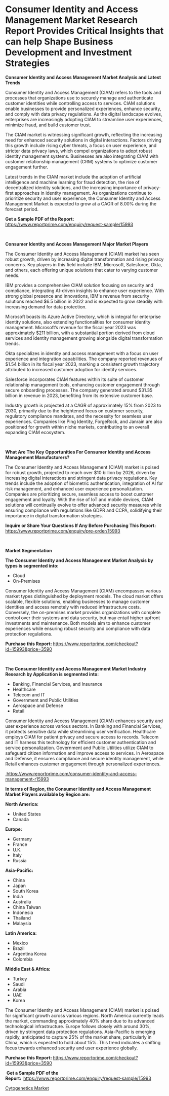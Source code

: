 <p><h1>Consumer Identity and Access Management Market Research Report Provides Critical Insights that can help Shape Business Development and Investment Strategies</h1></p><p><strong>Consumer Identity and Access Management Market Analysis and Latest Trends</strong></p>
<p><p>Consumer Identity and Access Management (CIAM) refers to the tools and processes that organizations use to securely manage and authenticate customer identities while controlling access to services. CIAM solutions enable businesses to provide personalized experiences, enhance security, and comply with data privacy regulations. As the digital landscape evolves, enterprises are increasingly adopting CIAM to streamline user experiences, minimize fraud, and build customer trust.</p><p>The CIAM market is witnessing significant growth, reflecting the increasing need for enhanced security solutions in digital interactions. Factors driving this growth include rising cyber threats, a focus on user experience, and stricter data privacy laws, which compel organizations to adopt robust identity management systems. Businesses are also integrating CIAM with customer relationship management (CRM) systems to optimize customer engagement further.</p><p>Latest trends in the CIAM market include the adoption of artificial intelligence and machine learning for fraud detection, the rise of decentralized identity solutions, and the increasing importance of privacy-first approaches in identity management. As organizations continue to prioritize security and user experience, the Consumer Identity and Access Management Market is expected to grow at a CAGR of 8.00% during the forecast period.</p></p>
<p><strong>Get a Sample PDF of the Report:&nbsp;</strong> <a href="https://www.reportprime.com/enquiry/request-sample/15993?utm_campaign=2941&utm_medium=2&utm_source=Github&utm_content=ia&utm_term=20032025&utm_id=consumer-identity-and-access-management">https://www.reportprime.com/enquiry/request-sample/15993</a></p>
<p>&nbsp;</p>
<p><strong>Consumer Identity and Access Management Major Market Players</strong></p>
<p><p>The Consumer Identity and Access Management (CIAM) market has seen robust growth, driven by increasing digital transformation and rising privacy concerns. Key players in this field include IBM, Microsoft, Salesforce, Okta, and others, each offering unique solutions that cater to varying customer needs. </p><p>IBM provides a comprehensive CIAM solution focusing on security and compliance, integrating AI-driven insights to enhance user experience. With strong global presence and innovations, IBM's revenue from security solutions reached $6.5 billion in 2022 and is expected to grow steadily with increasing demand for data protection.</p><p>Microsoft boasts its Azure Active Directory, which is integral for enterprise identity solutions, also extending functionalities for consumer identity management. Microsoft’s revenue for the fiscal year 2023 was approximately $211 billion, with a substantial portion derived from cloud services and identity management growing alongside digital transformation trends.</p><p>Okta specializes in identity and access management with a focus on user experience and integration capabilities. The company reported revenues of $1.54 billion in its fiscal year 2023, marking a consistent growth trajectory attributed to increased customer adoption for identity services.</p><p>Salesforce incorporates CIAM features within its suite of customer relationship management tools, enhancing customer engagement through secure onboarding processes. The company generated around $31.35 billion in revenue in 2023, benefiting from its extensive customer base.</p><p>Industry growth is projected at a CAGR of approximately 15% from 2023 to 2030, primarily due to the heightened focus on customer security, regulatory compliance mandates, and the necessity for seamless user experiences. Companies like Ping Identity, ForgeRock, and Janrain are also positioned for growth within niche markets, contributing to an overall expanding CIAM ecosystem.</p></p>
<p>&nbsp;</p>
<p><strong>What Are The Key Opportunities For Consumer Identity and Access Management Manufacturers?</strong></p>
<p><p>The Consumer Identity and Access Management (CIAM) market is poised for robust growth, projected to reach over $10 billion by 2026, driven by increasing digital interactions and stringent data privacy regulations. Key trends include the adoption of biometric authentication, integration of AI for risk management, and enhanced user experience personalization. Companies are prioritizing secure, seamless access to boost customer engagement and loyalty. With the rise of IoT and mobile devices, CIAM solutions will continually evolve to offer advanced security measures while ensuring compliance with regulations like GDPR and CCPA, solidifying their importance in digital transformation strategies.</p></p>
<p><strong>Inquire or Share Your Questions If Any Before Purchasing This Report:</strong> <a href="https://www.reportprime.com/enquiry/pre-order/15993?utm_campaign=2941&utm_medium=2&utm_source=Github&utm_content=ia&utm_term=20032025&utm_id=consumer-identity-and-access-management">https://www.reportprime.com/enquiry/pre-order/15993</a></p>
<p>&nbsp;</p>
<p><strong>Market Segmentation</strong></p>
<p><strong>The Consumer Identity and Access Management Market Analysis by types is segmented into:</strong></p>
<p><ul><li>Cloud</li><li>On-Premises</li></ul></p>
<p><p>Consumer Identity and Access Management (CIAM) encompasses various market types distinguished by deployment models. The cloud market offers scalable, flexible solutions, enabling businesses to manage customer identities and access remotely with reduced infrastructure costs. Conversely, the on-premises market provides organizations with complete control over their systems and data security, but may entail higher upfront investments and maintenance. Both models aim to enhance customer experiences while ensuring robust security and compliance with data protection regulations.</p></p>
<p><strong>Purchase this Report:&nbsp;</strong><a href="https://www.reportprime.com/checkout?id=15993&price=3590&utm_campaign=2941&utm_medium=2&utm_source=Github&utm_content=ia&utm_term=20032025&utm_id=consumer-identity-and-access-management">https://www.reportprime.com/checkout?id=15993&price=3590</a></p>
<p>&nbsp;</p>
<p><strong>The Consumer Identity and Access Management Market Industry Research by Application is segmented into:</strong></p>
<p><ul><li>Banking, Financial Services, and Insurance</li><li>Healthcare</li><li>Telecom and IT</li><li>Government and Public Utilities</li><li>Aerospace and Defense</li><li>Retail</li></ul></p>
<p><p>Consumer Identity and Access Management (CIAM) enhances security and user experience across various sectors. In Banking and Financial Services, it protects sensitive data while streamlining user verification. Healthcare employs CIAM for patient privacy and secure access to records. Telecom and IT harness this technology for efficient customer authentication and service personalization. Government and Public Utilities utilize CIAM to safeguard citizen information and improve access to services. In Aerospace and Defense, it ensures compliance and secure identity management, while Retail enhances customer engagement through personalized experiences.</p></p>
<p><a href="https://www.reportprime.com/consumer-identity-and-access-management-r15993?utm_campaign=2941&utm_medium=2&utm_source=Github&utm_content=ia&utm_term=20032025&utm_id=consumer-identity-and-access-management">&nbsp;https://www.reportprime.com/consumer-identity-and-access-management-r15993</a></p>
<p><strong>In terms of Region, the Consumer Identity and Access Management Market Players available by Region are:</strong></p>
<p>
    <p> <strong> North America: </strong>
        <ul>
            <li>United States</li>
            <li>Canada</li>
        </ul>
        </p> 
    <p> <strong> Europe: </strong>
        <ul>
            <li>Germany</li>
            <li>France</li>
            <li>U.K.</li>
            <li>Italy</li>
            <li>Russia</li>
        </ul>
        </p> 
    <p> <strong> Asia-Pacific: </strong>
        <ul>
            <li>China</li>
            <li>Japan</li>
            <li>South Korea</li>
            <li>India</li>
            <li>Australia</li>
            <li>China Taiwan</li>
            <li>Indonesia</li>
            <li>Thailand</li>
            <li>Malaysia</li>
        </ul>
        </p> 
    <p> <strong> Latin America: </strong>
        <ul>
            <li>Mexico</li>
            <li>Brazil</li>
            <li>Argentina Korea</li>
            <li>Colombia</li>
        </ul>
        </p> 
    <p> <strong> Middle East & Africa: </strong>
        <ul>
            <li>Turkey</li>
            <li>Saudi</li>
            <li>Arabia</li>
            <li>UAE</li>
            <li>Korea</li>
        </ul>
    </p>
    </p>
<p><p>The Consumer Identity and Access Management (CIAM) market is poised for significant growth across various regions. North America currently leads the market, commanding approximately 40% share due to its advanced technological infrastructure. Europe follows closely with around 30%, driven by stringent data protection regulations. Asia-Pacific is emerging rapidly, anticipated to capture 25% of the market share, particularly in China, which is expected to hold about 15%. This trend indicates a shifting focus towards enhanced security and user experience globally.</p></p>
<p><strong>Purchase this Report: </strong><a href="https://www.reportprime.com/checkout?id=15993&price=3590&utm_campaign=2941&utm_medium=2&utm_source=Github&utm_content=ia&utm_term=20032025&utm_id=consumer-identity-and-access-management">https://www.reportprime.com/checkout?id=15993&price=3590</a></p>
<p>&nbsp;<strong>Get a Sample PDF of the Report:&nbsp;&nbsp;</strong><a href="https://www.reportprime.com/enquiry/request-sample/15993?utm_campaign=2941&utm_medium=2&utm_source=Github&utm_content=ia&utm_term=20032025&utm_id=consumer-identity-and-access-management">https://www.reportprime.com/enquiry/request-sample/15993</a></p>
<p><strong></strong></p>
<p><p><a href="https://github.com/efialiurca/Market-Research-Report-List-1/blob/main/cytogenetics-market.md?utm_campaign=2941&utm_medium=2&utm_source=Github&utm_content=ia&utm_term=20032025&utm_id=consumer-identity-and-access-management">Cytogenetics Market</a></p></p>